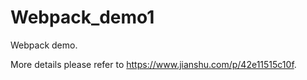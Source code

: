 # Webpack_demo1
Webpack demo.

More details please refer to https://www.jianshu.com/p/42e11515c10f.
